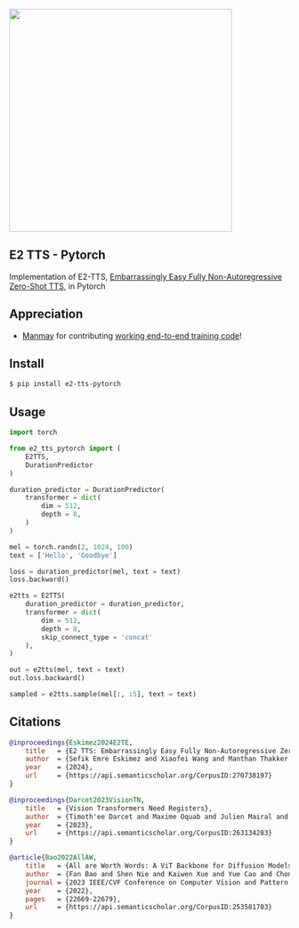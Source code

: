 
<img src="./e2-tts.png" width="400px"></img>

## E2 TTS - Pytorch

Implementation of E2-TTS, <a href="https://arxiv.org/abs/2406.18009v1">Embarrassingly Easy Fully Non-Autoregressive Zero-Shot TTS</a>, in Pytorch

## Appreciation

- <a href="https://github.com/manmay-nakhashi">Manmay</a> for contributing <a href="https://github.com/lucidrains/e2-tts-pytorch/pull/1">working end-to-end training code</a>!

## Install

```bash
$ pip install e2-tts-pytorch
```

## Usage

```python
import torch

from e2_tts_pytorch import (
    E2TTS,
    DurationPredictor
)

duration_predictor = DurationPredictor(
    transformer = dict(
        dim = 512,
        depth = 8,
    )
)

mel = torch.randn(2, 1024, 100)
text = ['Hello', 'Goodbye']

loss = duration_predictor(mel, text = text)
loss.backward()

e2tts = E2TTS(
    duration_predictor = duration_predictor,
    transformer = dict(
        dim = 512,
        depth = 8,
        skip_connect_type = 'concat'
    ),
)

out = e2tts(mel, text = text)
out.loss.backward()

sampled = e2tts.sample(mel[:, :5], text = text)

```

## Citations

```bibtex
@inproceedings{Eskimez2024E2TE,
    title   = {E2 TTS: Embarrassingly Easy Fully Non-Autoregressive Zero-Shot TTS},
    author  = {Sefik Emre Eskimez and Xiaofei Wang and Manthan Thakker and Canrun Li and Chung-Hsien Tsai and Zhen Xiao and Hemin Yang and Zirun Zhu and Min Tang and Xu Tan and Yanqing Liu and Sheng Zhao and Naoyuki Kanda},
    year    = {2024},
    url     = {https://api.semanticscholar.org/CorpusID:270738197}
}
```

```bibtex
@inproceedings{Darcet2023VisionTN,
    title   = {Vision Transformers Need Registers},
    author  = {Timoth'ee Darcet and Maxime Oquab and Julien Mairal and Piotr Bojanowski},
    year    = {2023},
    url     = {https://api.semanticscholar.org/CorpusID:263134283}
}
```

```bibtex
@article{Bao2022AllAW,
    title   = {All are Worth Words: A ViT Backbone for Diffusion Models},
    author  = {Fan Bao and Shen Nie and Kaiwen Xue and Yue Cao and Chongxuan Li and Hang Su and Jun Zhu},
    journal = {2023 IEEE/CVF Conference on Computer Vision and Pattern Recognition (CVPR)},
    year    = {2022},
    pages   = {22669-22679},
    url     = {https://api.semanticscholar.org/CorpusID:253581703}
}
```
